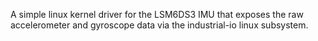 A simple linux kernel driver for the LSM6DS3 IMU that exposes the raw accelerometer and gyroscope data via the industrial-io linux subsystem.
